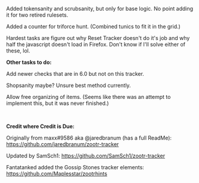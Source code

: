 Added tokensanity and scrubsanity, but only for base logic. No point adding it for two retired rulesets.

Added a counter for triforce hunt. (Combined tunics to fit it in the grid.)

Hardest tasks are figure out why Reset Tracker doesn't do it's job and why half the javascript doesn't load in Firefox. Don't know if I'll solve either of these, lol.

<b>Other tasks to do:</b>

Add newer checks that are in 6.0 but not on this tracker.

Shopsanity maybe? Unsure best method currently.

Allow free organizing of items. (Seems like there was an attempt to implement this, but it was never finished.)

<br>

<b>Credit where Credit is Due:</b>

Originally from maxx#9586 aka @jaredbranum (has a full ReadMe): https://github.com/jaredbranum/zootr-tracker

Updated by SamSch1: https://github.com/SamSch1/zootr-tracker

Fantatanked added the Gossip Stones tracker elements: https://github.com/Maplesstar/zootrhints

